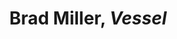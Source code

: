 ---
title: Brad Miller, *Vessel*
layout: entry
presentation: side-by-side
object:
  - id: ptl-25725
order: 440
menu: false
---